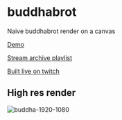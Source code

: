# buddhabrot
Naive buddhabrot render on a canvas

[Demo](http://akshay.is-a.dev/buddhabrot)

[Stream archive playlist](https://www.youtube.com/watch?v=XKctRtV5lE4&list=PLOJGAjhcTPJx_KexSxHm-S49dMfShrejx)

[Built live on twitch](https://twitch.tv/ediblemonad)

## High res render

![buddha-1920-1080](https://user-images.githubusercontent.com/11407672/202258579-9e11d7b7-8884-4dd8-877e-0131df561510.png)

